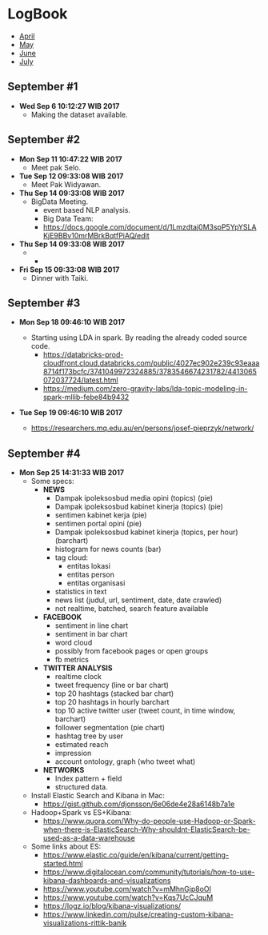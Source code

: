 LogBook
=======
- [April](https://github.com/gtrdp/twitter-clustering/blob/master/LogBook/00-april.md)
- [May](https://github.com/gtrdp/twitter-clustering/blob/master/LogBook/01-may.md)
- [June](https://github.com/gtrdp/twitter-clustering/blob/master/LogBook/02-june.md)
- [July](https://github.com/gtrdp/twitter-clustering/blob/master/LogBook/03-july.md)

September #1
------------
- **Wed Sep  6 10:12:27 WIB 2017**
	- Making the dataset available.

September #2
------------
- **Mon Sep 11 10:47:22 WIB 2017**
	- Meet pak Selo.
- **Tue Sep 12 09:33:08 WIB 2017**
	- Meet Pak Widyawan.
- **Thu Sep 14 09:33:08 WIB 2017**
	- BigData Meeting.
		- event based NLP analysis.
		- Big Data Team:
		- https://docs.google.com/document/d/1Lmzdtaj0M3spP5YpYSLAKjE9BBv10mrMBrkBqtfPiAQ/edit
- **Thu Sep 14 09:33:08 WIB 2017**
	- -
- **Fri Sep 15 09:33:08 WIB 2017**
	- Dinner with Taiki.

September #3
------------
- **Mon Sep 18 09:46:10 WIB 2017**
	- Starting using LDA in spark. By reading the already coded source code.
		- https://databricks-prod-cloudfront.cloud.databricks.com/public/4027ec902e239c93eaaa8714f173bcfc/3741049972324885/3783546674231782/4413065072037724/latest.html
		- https://medium.com/zero-gravity-labs/lda-topic-modeling-in-spark-mllib-febe84b9432

- **Tue Sep 19 09:46:10 WIB 2017**
	- https://researchers.mq.edu.au/en/persons/josef-pieprzyk/network/

September #4
------------
- **Mon Sep 25 14:31:33 WIB 2017**
	- Some specs:
		- **NEWS**
			- Dampak ipoleksosbud media opini (topics) (pie)
			- Dampak ipoleksosbud kabinet kinerja (topics) (pie)
			- sentimen kabinet kerja (pie)
			- sentimen portal opini (pie)
			- Dampak ipoleksosbud kabinet kinerja (topics, per hour) (barchart)
			- histogram for news counts (bar)
			- tag cloud:
				- entitas lokasi
				- entitas person
				- entitas organisasi
			- statistics in text
			- news list (judul, url, sentiment, date, date crawled)
			- not realtime, batched, search feature available
		- **FACEBOOK**
			- sentiment in line chart
			- sentiment in bar chart
			- word cloud
			- possibly from facebook pages or open groups
			- fb metrics
		- **TWITTER ANALYSIS**
			- realtime clock
			- tweet frequency (line or bar chart)
			- top 20 hashtags (stacked bar chart)
			- top 20 hashtags in hourly barchart 
			- top 10 active twitter user (tweet count, in time window, barchart)
			- follower segmentation (pie chart)
			- hashtag tree by user
			- estimated reach
			- impression
			- account ontology, graph (who tweet what) 
		- **NETWORKS**
			- Index pattern + field
			- structured data.
	- Install Elastic Search and Kibana in Mac:
		- https://gist.github.com/djonsson/6e06de4e28a6148b7a1e
	- Hadoop+Spark vs ES+Kibana:
		- https://www.quora.com/Why-do-people-use-Hadoop-or-Spark-when-there-is-ElasticSearch-Why-shouldnt-ElasticSearch-be-used-as-a-data-warehouse
	- Some links about ES:
		- https://www.elastic.co/guide/en/kibana/current/getting-started.html
		- https://www.digitalocean.com/community/tutorials/how-to-use-kibana-dashboards-and-visualizations
		- https://www.youtube.com/watch?v=mMhnGjp8oOI
		- https://www.youtube.com/watch?v=Kqs7UcCJquM
		- https://logz.io/blog/kibana-visualizations/
		- https://www.linkedin.com/pulse/creating-custom-kibana-visualizations-rittik-banik